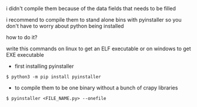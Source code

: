 i didn't compile them because of the data fields that needs to be filled

i recommend to compile them to stand alone bins with pyinstaller so you don't have to worry about python being installed

how to do it?

write this commands on linux to get an ELF executable or on windows to get EXE executable

- first installing pyinstaller
```
$ python3 -m pip install pyinstaller 
```

- to compile them to be one binary without a bunch of crapy libraries

```
$ pyinstaller <FILE_NAME.py> --onefile
```
